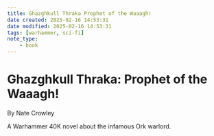 ```yaml
---
title: Ghazghkull Thraka Prophet of the Waaagh!
date created: 2025-02-16 14:53:31
date modified: 2025-02-16 14:53:31
tags: [warhammer, sci-fi]
note_type:
    - book
---
```


# Ghazghkull Thraka: Prophet of the Waaagh!

By Nate Crowley

A Warhammer 40K novel about the infamous Ork warlord.